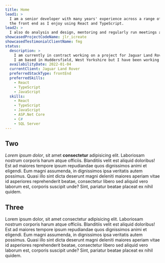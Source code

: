```yaml
---
title: Home
lead1: >
  I am a senior developer with many years' experience across a range of sectors. I work at all levels of the stack using JavaScript frameworks combined with ASP.Net Core and C# at the back end. Over the last few years I've worked more at
  the front end as I enjoy using React and TypeScript.
lead2: >
  I also do analysis and design, mentoring and regularly run meetings and customer demos. I stay close to development though because I enjoy it. I like the flexibility offered by contracting, and the variety of being involved in new projects and meeting new people. 
showcasedProjectCodeName: jlr_icreate 
showcasedTestimonialClientName: fmg
status:
  description: >
    I am currently in contract working on a project for Jaguar Land Rover until the end of the year.
    I am based in Huddersfield, West Yorkshire but I have been working remotely since March 2020 and prefer this where possible.
  availabilityDate: 2022-01-04
  currentClient: Jaguar Land Rover
  preferredStackType: frontEnd
  preferredSkills:
    - React
    - TypeScript
    - JavaScript
  skills: 
    - React
    - TypeScript
    - JavaScript
    - ASP.Net Core
    - C#
    - SQL Server
---
```

  ## Two ##
  *Lorem ipsum dolor*, sit amet **consectetur** adipisicing elit. Laboriosam nostrum corporis harum atque officiis. Blanditiis velit est aliquid doloribus! Est ad maiores tempore ipsum repudiandae quos dignissimos animi et eligendi. Eum magni assumenda, in dignissimos ipsa veritatis autem possimus. Quasi illo sint dicta deserunt magni deleniti maiores aperiam vitae id asperiores reprehenderit beatae, consectetur libero sed aliquid vero laborum est, corporis suscipit unde? Sint, pariatur beatae placeat ex nihil quidem. 

  ## Three ##
  Lorem ipsum dolor, sit amet consectetur adipisicing elit. Laboriosam nostrum corporis harum atque officiis. Blanditiis velit est aliquid doloribus! Est ad maiores tempore ipsum repudiandae quos dignissimos animi et eligendi. Eum magni assumenda, in dignissimos ipsa veritatis autem possimus. Quasi illo sint dicta deserunt magni deleniti maiores aperiam vitae id asperiores reprehenderit beatae, consectetur libero sed aliquid vero laborum est, corporis suscipit unde? Sint, pariatur beatae placeat ex nihil quidem.

